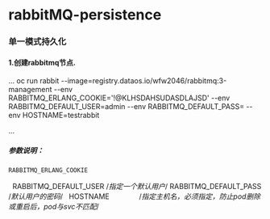 # rabbitMQ-persistence

### 单一模式持久化

#### 1.创建rabbitmq节点.

...
oc run rabbit --image=registry.dataos.io/wfw2046/rabbitmq:3-management --env RABBITMQ_ERLANG_COOKIE='!@KLHSDAHSUDASDLAJSD' --env RABBITMQ_DEFAULT_USER=admin --env RABBITMQ_DEFAULT_PASS=<password> --env HOSTNAME=testrabbit

...
  ##### 参数说明：
    RABBITMQ_ERLANG_COOKIE
    RABBITMQ_DEFAULT_USER  /*指定一个默认用户*/
    RABBITMQ_DEFAULT_PASS  /*默认用户的密码*/
    HOSTNAME               /*指定主机名，必须指定，防止pod删除或重启后，pod与svc不匹配*/
